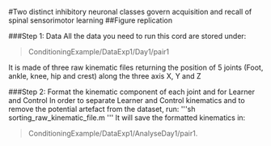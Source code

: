 #Two distinct inhibitory neuronal classes govern acquisition and recall of spinal sensorimotor learning
##Figure replication

###Step 1: Data
All the data you need to run this cord are stored under:
> ConditioningExample/DataExp1/Day1/pair1

It is made of three raw kinematic files returning the position of 5 joints (Foot, ankle, knee, hip and crest) along the three axis X, Y and Z

###Step 2: Format the kinematic component of each joint and for Learner and Control
In order to separate Learner and Control kinematics and to remove the potential artefact from the dataset, run:
'''sh
sorting_raw_kinematic_file.m
'''
It will save the formatted kinematics in:
> ConditioningExample/DataExp1/AnalyseDay1/pair1.
